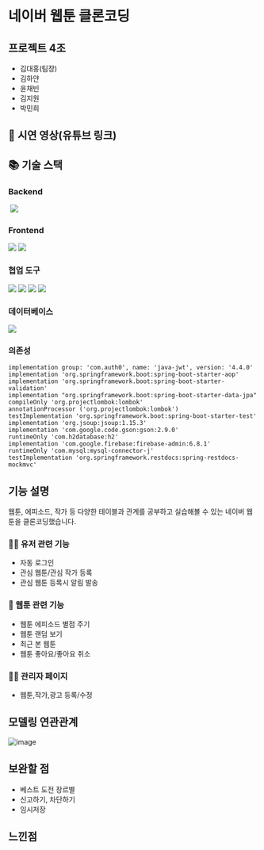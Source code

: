 # 네이버 웹툰 클론코딩 

## 프로젝트 4조
- 김대홍(팀장)
- 김하얀
- 윤채빈
- 김지원
- 박민희

## 📌 시연 영상(유튜브 링크) 

## 📚 기술 스택

### Backend
 <img src="https://img.shields.io/badge/Springboot-6DB33F?style=for-the-badge&logo=SpringBoot&logoColor=white">
 
### Frontend
<img src="https://img.shields.io/badge/flutter-02569B?style=for-the-badge&logo=Flutter&logoColor=white"> <img src="https://img.shields.io/badge/HTML5-E34F26?style=for-the-badge&logo=HTML5&logoColor=white">

### 협업 도구
<img src="https://img.shields.io/badge/GitHub-181717?style=for-the-badge&logo=GitHub&logoColor=white"> <img src="https://img.shields.io/badge/Git-F05032?style=for-the-badge&logo=Git&logoColor=white"> <img src="https://img.shields.io/badge/Slack-4A154B?style=for-the-badge&logo=Slack&logoColor=white"> <img src="https://img.shields.io/badge/Notion-000000?style=for-the-badge&logo=Notion&logoColor=white">

### 데이터베이스
<img src="https://img.shields.io/badge/MySQL-4479A1?style=for-the-badge&logo=MySQL&logoColor=white">

### 의존성





	implementation group: 'com.auth0', name: 'java-jwt', version: '4.4.0'
	implementation 'org.springframework.boot:spring-boot-starter-aop'
	implementation 'org.springframework.boot:spring-boot-starter-validation'
	implementation "org.springframework.boot:spring-boot-starter-data-jpa"
	compileOnly 'org.projectlombok:lombok'
	annotationProcessor ('org.projectlombok:lombok')
	testImplementation 'org.springframework.boot:spring-boot-starter-test'
	implementation 'org.jsoup:jsoup:1.15.3'
	implementation 'com.google.code.gson:gson:2.9.0'
	runtimeOnly 'com.h2database:h2'
	implementation 'com.google.firebase:firebase-admin:6.8.1'
	runtimeOnly 'com.mysql:mysql-connector-j'
	testImplementation 'org.springframework.restdocs:spring-restdocs-mockmvc'



## 기능 설명

웹툰, 에피소드, 작가 등 다양한 테이블과 관계를 공부하고 실습해볼 수 있는 네이버 웹툰을 클론코딩했습니다.


### 🙋‍♀️ 유저 관련 기능

- 자동 로그인
- 관심 웹툰/관심 작가 등록
- 관심 웹툰 등록시 알림 발송

### 🎨 웹툰 관련 기능

- 웹툰 에피소드 별점 주기
- 웹툰 랜덤 보기
- 최근 본 웹툰
- 웹툰 좋아요/좋아요 취소

### 🧑‍💼 관리자 페이지

- 웹툰,작가,광고 등록/수정

## 모델링 연관관계
![image](https://github.com/Merhong/final-back/assets/78343061/ef5e34d2-e9be-4303-9eee-0acf7359804f)

## 보완할 점

- 베스트 도전 장르별
- 신고하기, 차단하기
- 임시저장

## 느낀점 
